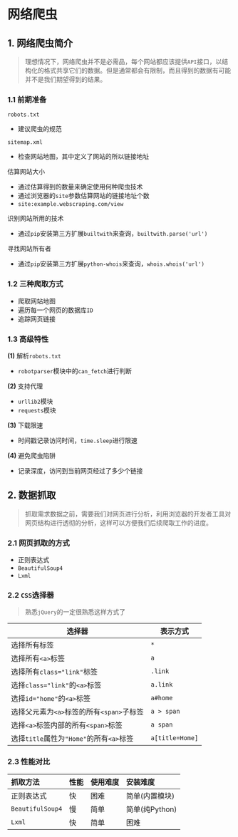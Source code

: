 # 网络爬虫


## 1. 网络爬虫简介

> 理想情况下，网络爬虫并不是必需品，每个网站都应该提供`API`接口，以结构化的格式共享它们的数据。但是通常都会有限制，而且得到的数据有可能并不是我们期望得到的结果。

### 1.1 前期准备

`robots.txt`
- 建议爬虫的规范

`sitemap.xml`
- 检查网站地图，其中定义了网站的所以链接地址

估算网站大小
- 通过估算得到的数量来确定使用何种爬虫技术
- 通过浏览器的`site`参数估算网站的链接地址个数
- `site:example.webscraping.com/view`

识别网站所用的技术
- 通过`pip`安装第三方扩展`builtwith`来查询，`builtwith.parse('url')`

寻找网站所有者
- 通过`pip`安装第三方扩展`python-whois`来查询，`whois.whois('url')`


### 1.2 三种爬取方式

- 爬取网站地图
- 遍历每一个网页的数据库`ID`
- 追踪网页链接


### 1.3 高级特性

**(1)** 解析`robots.txt`
- `robotparser`模块中的`can_fetch`进行判断

**(2)** 支持代理
- `urllib2`模块
- `requests`模块

**(3)** 下载限速
- 时间戳记录访问时间，`time.sleep`进行限速

**(4)** 避免爬虫陷阱
- 记录深度，访问到当前网页经过了多少个链接



## 2. 数据抓取

> 抓取需求数据之前，需要我们对网页进行分析，利用浏览器的开发者工具对网页结构进行透彻的分析，这样可以方便我们后续爬取工作的进度。

### 2.1 网页抓取的方式

- 正则表达式
- `BeautifulSoup4`
- `Lxml`


### 2.2 `CSS`选择器

> 熟悉`jQuery`的一定很熟悉这样方式了

| 选择器 | 表示方式 |
| -------- | -------- |
| 选择所有标签 | `*` |
| 选择所有`<a>`标签 | `a` |
| 选择所有`class="link"`标签 | `.link` |
| 选择`class="link"`的`<a>`标签 | `a.link` |
| 选择`id="home"`的`<a>`标签 | `a#home` |
| 选择父元素为`<a>`标签的所有`<span>`子标签 | `a > span` |
| 选择`<a>`标签内部的所有`<span>`标签 | `a span` |
| 选择`title`属性为`"Home"`的所有`<a>`标签 | `a[title=Home]` |


### 2.3 性能对比

| 抓取方法 | 性能 | 使用难度 | 安装难度 |
| :-------- | :-------- | :------ | :------ |
| 正则表达式 | 快 | 困难 | 简单(内置模块) |
| `BeautifulSoup4` | 慢 | 简单 | 简单(纯Python) |
| `Lxml` | 快 | 简单 | 困难 |

